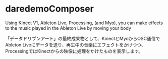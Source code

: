 # daredemoComposer
Using Kinect V1, Ableton Live, Processing, (and Myo), you can make effects to the music played in the Ableton Live by moving your body

「データドリブンアート」の最終成果物として、KinectとMyoからOSC通信でAbleton Liveにデータを送り、再生中の音楽にエフェクトをかけつつ、ProcessingではKinectからの映像に処理をかけたものを表示します。
